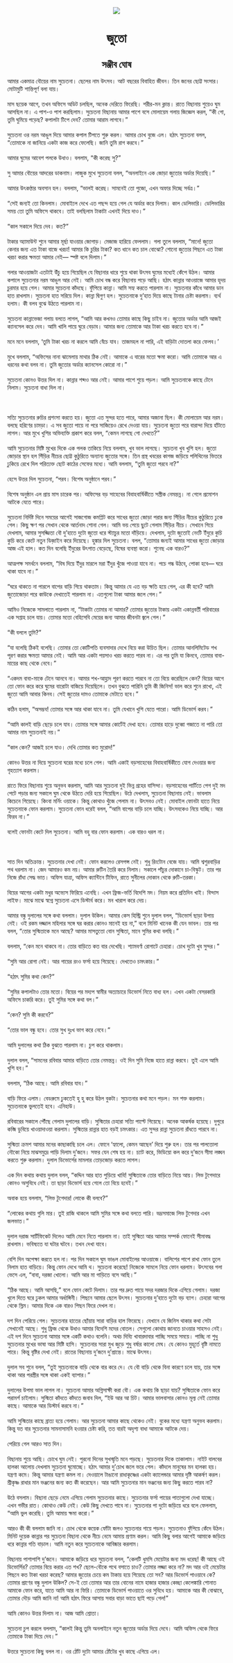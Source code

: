 <div align=center> <img src="../../metadata/images/rabibasariya/short-story:-জুতো.jpg" align="center" ></div>
<h1 align=center> জুতো</h1>
<h2 align=center>সঞ্জীব ঘোষ</h2>
আমার একমাত্র বৌয়ের নাম সুচেতনা। ছেলের নাম উৎসব। আট বছরের বিবাহিত জীবন। তিন জনের ছোট্ট সংসার। মোটামুটি শান্তিপূর্ণ বলা যায়।<br> <br>মাস ছয়েক আগে, তখন অফিসে অডিট চলছিল, অনেক দেরিতে ফিরেছি। শরীর-মন ক্লান্ত। রাতে বিছানায় শুয়েও ঘুম আসছিল না। এ পাশ-ও পাশ করছিলাম। সুচেতনা বিছানায় আমার পাশে বসে মোলায়েম গলায় জিজ্ঞেস করল, “কী গো, তুমি ঘুমিয়ে পড়েছ? কপালটা টিপে দেব? তোমার আরাম লাগবে।”<br> <br>সুচেতনা ওর নরম আঙুল দিয়ে আমার কপাল টিপতে শুরু করল। আমার চোখ বুজে এল। হঠাৎ সুচেতনা বলল, “তোমাকে না জানিয়ে একটা কাজ করে ফেলেছি। জানি তুমি রাগ করবে।”<br> <br>আমার ঘুমের আবেশ পলকে উধাও। বললাম, “কী করেছ সু?”<br> <br>সু আমার বৌয়ের আদরের ডাকনাম। লাজুক মুখে সুচেতনা বলল, “অনলাইনে এক জোড়া জুতোর অর্ডার দিয়েছি।”<br> <br>আমার উৎকণ্ঠার অবসান হল। বললাম, “ভালই করেছ। সামনেই তো পুজো, এখন অফার দিচ্ছে সর্বত্র।”<br> <br>“সেই জন্যই তো কিনলাম। মোবাইলে দেখে এত পছন্দ হয়ে গেল যে অর্ডার করে দিলাম। কাল ডেলিভারি। ডেলিভারির সময় তো তুমি অফিসে থাকবে। তাই বলছিলাম টাকাটা এখনই দিয়ে দাও।”<br> <br>“কাল সকালে দিয়ে দেব। কত?”<br> <br>টাকার অ্যামাউন্ট শুনে আমার মূর্ছা যাওয়ার জোগাড়। মেজাজ হারিয়ে ফেললাম। গলা তুলে বললাম, “মানে! জুতো কেনার জন্য এত টাকা বাজে খরচা! আমার কি চুরির টাকা? কত ধানে কত চাল বোঝো? শোনো জুতোর পিছনে এত টাকা খরচা করার ক্ষমতা আমার নেই— স্পষ্ট বলে দিলাম।”<br> <br>গলার আওয়াজটা এতটাই উঁচু হয়ে গিয়েছিল যে বিছানার ধারে শুয়ে থাকা উৎসব ঘুমের মধ্যেই কেঁপে উঠল। আমার কপালে সুচেতনার নরম আঙুল আর নেই। আমি চোখ বন্ধ করে বিছানায় পড়ে আছি। হঠাৎ কান্নার আওয়াজে আমার হৃদয় চুরমার হয়ে গেল। আমার সুচেতনা কাঁদছে। ফুঁপিয়ে কান্না। আমি সহ্য করতে পারলাম না। সুচেতনার কাঁধে আমার ডান হাত রাখলাম। সুচেতনা হাত সরিয়ে দিল। কান্না দ্বিগুণ হল। সুচেতনাকে দু’হাত দিয়ে কাছে টানার চেষ্টা করলাম। ব্যর্থ হলাম। কী বলব বুঝে উঠতে পারলাম না।<br> <br>সুচেতনা কান্নাভেজা গলায় বলতে লাগল, “আমি আর কখনও তোমার কাছে কিছু চাইব না। জুতোর অর্ডার আমি আজই ক্যানসেল করে দেব। আমি খালি পায়ে ঘুরে বেড়াব। আমার জন্য তোমাকে আর টাকা খরচ করতে হবে না।”<br> <br>মনে মনে বললাম, ‘তুমি টাকা খরচ না করলে আমি বেঁচে যাব। তাজমহল না পারি, এই বাড়িটা দোতলা করে ফেলব।’<br> <br>মুখে বললাম, “অফিসের নানা ঝামেলায় মাথার ঠিক নেই। আমাকে এ বারের মতো ক্ষমা করো। আমি তোমাকে আর এ ধরনের কথা বলব না। তুমি জুতোর অর্ডার ক্যানসেল কোরো না।”<br> <br>সুচেতনা কোনও উত্তর দিল না। কান্নার শব্দও আর নেই। আমার পাশে শুয়ে পড়ল। আমি সুচেতনাকে কাছে টেনে নিলাম। সুচেতনা বাধা দিল না।<br> <br><br> <br>সত্যি সুচেতনার রুচির প্রশংসা করতে হয়। জুতো এত সুন্দর হতে পারে, আমার অজানা ছিল। কী মোলায়েম আর নরম। বলছে হরিণের চামড়া। এ সব জুতো পায়ে না পরে সাজিয়েও রেখে দেওয়া যায়। সুচেতনা জুতো পরে বারান্দা দিয়ে হাঁটতে লাগল। আর মুখে খুশির অভিব্যক্তি প্রকাশ করে বলল, “কেমন লাগছে গো দেখতে?”<br> <br>আমি সুচেতনার মিষ্টি মুখের দিকে এক পলক তাকিয়ে নিয়ে বললাম, খুব ভাল লাগছে। সুচেতনা খুব খুশি হল। জুতো জোড়ার স্থান হল সিঁড়ির নীচের ছোট্ট কুঠুরিতে অন্যান্য জুতোর সঙ্গে। তিন প্রস্থ খবরের কাগজ জড়িয়ে পলিথিনের ভিতরে ঢুকিয়ে রেখে দিল পরিত্যক্ত ছোট কাঠের সেফের মধ্যে। আমি বললাম, “তুমি জুতো পরবে না?”<br> <br>হেসে উত্তর দিল সুচেতনা, “পরব। বিশেষ অনুষ্ঠানে পরব।”<br> <br>বিশেষ অনুষ্ঠান এল প্রায় মাস চারেক পর। অফিসের বড় সাহেবের বিবাহবার্ষিকীতে সস্ত্রীক নেমন্তন্ন। না গেলে প্রমোশন আটকে যেতে পারে।<br> <br>সুচেতনা নির্দিষ্ট দিনে সময়ের আগেই সাজগোজ কমপ্লিট করে সাধের জুতো জোড়া পরার জন্য সিঁড়ির নীচের কুঠুরিতে ঢুকে গেল। কিছু ক্ষণ পর সেখান থেকে আর্তনাদ শোনা গেল। আমি ভয় পেয়ে ছুটে গেলাম সিঁড়ির নীচে। সেখানে গিয়ে দেখলাম, আমার সুসজ্জিতা বৌ দু’হাতে দুটো জুতো ধরে স্ট্যাচুর মতো দাঁড়িয়ে। দেখলাম, দুটো জুতোই নেংটি ইঁদুরে কুচি কুচি করে কেটে নতুন ডিজ়াইন করে দিয়েছে। হুঙ্কার দিল সুচেতনা। বলল, “তোমার জন্যই আমার সাধের জুতো জোড়ার আজ এই হাল। কত দিন বলেছি ইঁদুরের উৎপাত বেড়েছে, বিষের ব্যবস্থা করো। শুনেছ এক বারও?”<br> <br>আত্মপক্ষ সমর্থনে বললাম, “বিষ দিয়ে ইঁদুর মারলে মরা ইঁদুর খুঁজে পাওয়া যাবে না। পচে গন্ধ উঠবে, পোকা হবে— ঘরে থাকা যাবে না।”<br> <br>“ঘরে থাকতে না পারলে বাপের বাড়ি গিয়ে থাকতাম। কিন্তু আমার যে এত বড় ক্ষতি হয়ে গেল, এর কী হবে? আমি জুতোজোড়া পরে কাউকে দেখাতেই পারলাম না। এতগুলো টাকা আমার জলে গেল।”<br> <br>আমিও নিজেকে সামলাতে পারলাম না, “টাকাটা তোমার না আমার? তোমার জুতোর টাকায় একটা একান্নবর্তী পরিবারের এক সপ্তাহ চলে যায়। তোমার মতো বেহিসেবি মেয়ের জন্য আমার জীবনটা জ্বলে গেল।”<br> <br>“কী বললে তুমি?”<br> <br>“যা বলেছি ঠিকই বলেছি। তোমার তো কোটিপতি ব্যবসাদার দেখে বিয়ে করা উচিত ছিল। তোমার আনলিমিটেড শখ পূরণ করার ক্ষমতা আমার নেই। আমি আর একটা পয়সাও খরচ করতে পারব না। এর পর তুমি যা কিনবে, তোমার বাবা-মায়ের কাছ থেকে নেবে।”<br> <br>“একদম বাবা-মাকে টেনে আনবে না। আমার শখ-আহ্লাদ পূরণ করতে পারবে না তো বিয়ে করেছিলে কেন? বিয়ের আগে তো ফোন করে করে ঘুমের বারোটা বাজিয়ে দিয়েছিলে। তখন বুঝতে পারিনি তুমি কী জিনিস! ভাল করে শুনে রাখো, এই জুতো আমি আবার কিনব। সেই জুতোর দামও তোমাকে মেটাতে হবে।”<br> <br>কঠিন হলাম, “অসম্ভব! তোমার সঙ্গে আর থাকা যাবে না। তুমি যেখানে খুশি যেতে পারো। আমি ডিভোর্স করব।”<br> <br>“আমি কালই বাড়ি ছেড়ে চলে যাব। তোমার সঙ্গে আমার কোর্টেই দেখা হবে। তোমার হাড়ে দুব্বো গজাতে না পারি তো আমার নাম সুচেতনাই নয়।”<br> <br>“কাল কেন? আজই চলে যাও। দেখি তোমার কত মুরোদ!”<br> <br>কোনও উত্তর না দিয়ে সুচেতনা ঘরের মধ্যে চলে গেল। আমি একাই বড়সাহেবের বিবাহবার্ষিকীতে যোগ দেওয়ার জন্য গৃহত্যাগ করলাম।<br> <br>রাতে ফিরে বিছানায় শুয়ে অনুভব করলাম, আমি আর সুচেতনা দুই ভিন্ন গ্রহের বাসিন্দা। বড়সাহেবের পার্টিতে পেগ দুই মদ পেটে পড়ার জন্য সকালে ঘুম থেকে উঠতে দেরি হয়ে গিয়েছিল। উঠে দেখলাম, সুচেতনা বিছানায় নেই। ভাবলাম কিচেনে গিয়েছে। কিংবা মর্নিং ওয়াকে। কিন্তু কোথাও খুঁজে পেলাম না। উৎসবও নেই। মোবাইল ফোনটা হাতে নিয়ে সুচেতনাকে ফোন করলাম। সুচেতনা ফোন ধরেই বলল, “আমি বাপের বাড়ি চলে যাচ্ছি। উৎসবকেও নিয়ে যাচ্ছি। আর ফিরব না।”<br> <br>বলেই ফোনটা কেটে দিল সুচেতনা। আমি বহু বার ফোন করলাম। এক বারও ধরল না।<br> <br><br> <br>সাত দিন অতিক্রান্ত। সুচেতনার দেখা নেই। ফোন করলেও রেসপন্স নেই। শুধু রিংটোন বেজে যায়। আমি শ্বশুরবাড়ির পথ ধরলাম না। জেদ আমারও কম নয়। আমার রুটিন তৈরি করে নিলাম। সকালে পাঁচুর দোকানে চা-বিস্কুট। তার পর নিজে রাঁধা সেদ্ধ ভাত। অফিস যাত্রা, অফিস ক্যান্টিনে টিফিন, রাতে সুনীলের দোকান থেকে রুটি-তরকা।<br> <br>বিয়ের আগের একটা মধুর অভ্যেস ফিরিয়ে এনেছি। এখন ফ্রিজ-ভর্তি বিদেশি মদ। নিয়ম করে প্রতিদিন খাই। বিন্দাস লাইফ। মাঝে মাঝে স্বপ্নে সুচেতনা এসে ডিস্টার্ব করে। মন খারাপ করে দেয়।<br> <br>আমার বন্ধু দুলালের সঙ্গে কথা বললাম। দুলাল উকিল। আমার কেস হিস্ট্রি শুনে দুলাল বলল, “ডিভোর্স ছাড়া উপায় নেই। ওই রকম দজ্জাল মহিলার সঙ্গে ঘর করার কোনও মানেই হয় না,” বলে মিনিট খানেক কী যেন ভাবল। তার পর বলল, “তোর সুস্মিতাকে মনে আছে? আমার মাসতুতো বোন সুস্মিতা, মানে সুমির কথা বলছি।”<br> <br>বললাম, “কেন মনে থাকবে না। তোর বাড়িতে কত বার দেখেছি। শ্যামবর্ণা রোগাটে চেহারা। চোখ দুটো খুব সুন্দর।”<br> <br>“সুমি আর রোগা নেই। আর গায়ের রংও ফর্সা হয়ে গিয়েছে। দেখতেও চমৎকার।”<br> <br>“হঠাৎ সুমির কথা কেন?”<br> <br>“সুমির কপালটাও তোর মতো। বিয়ের পর মদ্যপ স্বামীর অত্যাচারে ডিভোর্স নিতে বাধ্য হল। এখন একটা বেসরকারি অফিসে চাকরি করে। তুই সুমির সঙ্গে কথা বল।”<br> <br>“কেন? সুমি কী করবে?”<br> <br>“তোর ভাল বন্ধু হবে। তোর সুখ দুঃখ ভাগ করে নেবে।”<br> <br>আমি দুলালের কথা ঠিক বুঝতে পারলাম না। চুপ করে থাকলাম।<br> <br>দুলাল বলল, “সামনের রবিবার আমার বাড়িতে তোর নেমন্তন্ন। ওই দিন সুমি নিজে হাতে রান্না করবে। তুই এলে আমি খুশি হব।”<br> <br>বললাম, “ঠিক আছে। আমি রবিবার যাব।”<br> <br>বাড়ি ফিরে এলাম। বেডরুমে ঢুকতেই হু হু করে উঠল বুকটা। সুচেতনার কথা মনে পড়ল। মন শক্ত করলাম। সুচেতনাকে ভুলতেই হবে। এনিহাউ।<br> <br>রবিবারের সকালে পৌঁছে গেলাম দুলালের বাড়ি। সুস্মিতার চেহারা সত্যি পাল্টে গিয়েছে। অনেক আকর্ষক হয়েছে। দুপুরে কব্জি ডুবিয়ে খাওয়াদাওয়া করলাম। সুস্মিতার রান্নার হাত বড়ই চমৎকার। এত সুন্দর রান্না সুচেতনা রাঁধতে পারবে না।<br> <br>সুস্মিতা ক্রমশ আমার মনের কাছাকাছি চলে এল। ফোনে ‘হ্যালো, কেমন আছেন’ দিয়ে শুরু হল। তার পর পালতোলা নৌকো নিয়ে মাঝসমুদ্রে পাড়ি দিলাম দু’জনে। সফর যেন শেষ হয় না। চ্যাট করে, ভিডিয়ো কল করে দু’জনে সীমা লঙ্ঘন করতে শুরু করলাম। দুলাল ডিভোর্সের মামলার তোড়জোড় করতে লাগল।<br> <br>এক দিন কথায় কথায় দুলাল বলল, “কদ্দিন আর হাত পুড়িয়ে খাবি! সুস্মিতাকে তোর বাড়িতে নিয়ে আয়। লিভ টুগেদারে কোনও অসুবিধে নেই। তা ছাড়া ডিভোর্স হয়ে গেলে তো বিয়ে হবেই।”<br> <br>অবাক হয়ে বললাম, “লিভ টুগেদার! লোকে কী বলবে?”<br> <br>“লোকের কথায় গুলি মার। তুই রাজি থাকলে আমি সুমির সঙ্গে কথা বলতে পারি। ভদ্রসমাজে লিভ টুগেদার এখন জলভাত।”<br> <br>দুলাল দরাজ সার্টিফিকেট দিলেও আমি মেনে নিতে পারলাম না। তাই সুস্মিতা আর আমার সম্পর্ক ফোনেই সীমাবদ্ধ রাখলাম। ভবিষ্যতে যা ঘটার ঘটবে। তখন দেখা যাবে।<br> <br>বেশি দিন অপেক্ষা করতে হল না। পর দিন সকালে ঘুম ভাঙল মোবাইলের আওয়াজে। বালিশের পাশে রাখা ফোন তুলে নিলাম হাত বাড়িয়ে। কিন্তু ফোন দেখে আমি থ। সুচেতনা করেছে! নিজেকে সামলে নিয়ে ফোন ধরলাম। উৎসবের গলা ভেসে এল, “বাবা, দরজা খোলো। আমি আর মা গাড়িতে বসে আছি।”<br> <br>“ঠিক আছে। আমি আসছি,” বলে ফোন কেটে দিলাম। তার পর দ্রুত পায়ে সদর দরজার দিকে এগিয়ে গেলাম। দরজা খুলে দিতে ঘরে ঢুকল আমার অর্ধাঙ্গিনী। পিছনে আমার ছেলে উৎসব। সুচেতনার দু’হাতে দুটো বড় ব্যাগ। চেহারা আগের থেকে স্লিম। আমার দিকে এক বারও পিছন ফিরে দেখল না।<br> <br>দশ দিন পেরিয়ে গেল। সুচেতনার হাতের ছোঁয়ায় সারা বাড়ির হাল ফিরেছে। যেখানে যে জিনিস থাকার কথা সেটা সেখানেই আছে। শুধু ফ্রিজ থেকে উধাও আমার বিদেশি মদের বোতল। সেগুলো কোথায় জানতে চাওয়ার সাহসও নেই। এই দশ দিনে সুচেতনা আমার সঙ্গে একটি কথাও বলেনি। অথচ দিব্যি খাবারদাবার পাচ্ছি সময়ে সময়ে। পাচ্ছি না শুধু সুচেতনার মুখের ভাষা আর মিষ্টি হাসি। সুচেতনার সারা মুখ জুড়ে শুধু বর্ষার কালো মেঘ। যে কোনও মুহূর্তে বৃষ্টি নামতে পারে। কিন্তু বৃষ্টির দেখা নেই। রাতের বিছানায় দু’জনে দু’প্রান্তে। মাঝে উৎসব।<br> <br>দুলাল সব শুনে বলল, “তুই সুচেতনাকে বাড়ি থেকে বার করে দে। যে বৌ বাড়ি থেকে বিনা কারণে চলে যায়, তার সঙ্গে থাকা আর পরস্ত্রীর সঙ্গে থাকা একই ব্যাপার।”<br> <br>দুলালের উপমা ভাল লাগল না। সুচেতনা আমার অগ্নিসাক্ষী করা বৌ। এক কথায় কি ছাড়া যায়? সুস্মিতাকে ফোন করে পরামর্শ চাইলাম। সুস্মিতা কাঁদতে কাঁদতে জবাব দিল, “ইউ আর আ চিট। আমার ভালবাসার কোনও মূল্য নেই তোমার কাছে। আমাকে আর ডিস্টার্ব করবে না।”<br> <br>আমি সুস্মিতার কাছে ব্রাত্য হয়ে গেলাম। আর সুচেতনা আমার কাছে থেকেও নেই। বুকের মধ্যে যন্ত্রণা অনুভব করলাম। কিন্তু যত বার সুচেতনার সামনাসামনি হওয়ার চেষ্টা করি, তত বারই অদৃশ্য বাধা আমাকে আটকে দেয়।<br> <br>পেরিয়ে গেল আরও সাত দিন।<br> <br>বিছানায় শুয়ে আছি। চোখে ঘুম নেই। পুরনো দিনের সুখস্মৃতি মনে পড়ছে। সুচেতনার দিকে তাকালাম। নাইট বালবের হালকা আলোয় দেখলাম সুচেতনা ঘুমোচ্ছে। হঠাৎ আমার দু’চোখ জলে ভরে গেল। কাঁদলে মানুষের মন হালকা হয়। যন্ত্রণা কমে। কিন্তু আমার যন্ত্রণা কমল না। দেওয়ালে টাঙানো রাধাকৃষ্ণের একটা ক্যালেন্ডার আমার দৃষ্টি আকর্ষণ করল। শ্রীকৃষ্ণ রাধার মান ভঞ্জনের জন্য কত কী করেছেন। আর আমি সুচেতনার মান ভঞ্জনের জন্য কিছু করতে পারব না?<br> <br>উঠে বসলাম। বিছানা ছেড়ে নেমে এগিয়ে গেলাম সুচেতনার কাছে। সুচেতনার ফর্সা পায়ের পাতাগুলো দেখা যাচ্ছে। এখন গভীর রাত। কোথাও কেউ নেই। কেউ কিছু দেখতে পাবে না। সুচেতনার পা দুটো জড়িয়ে ধরে বলে ফেললাম, “আমি ভুল করেছি। তুমি আমায় ক্ষমা করো।”<br> <br>আরও কী কী বললাম জানি না। চোখ থেকে কয়েক ফোঁটা জলও সুচেতনার গায়ে পড়ল। সুচেতনাও ফুঁপিয়ে কেঁদে উঠল। মিনিট দুয়েক কান্নার পর সুচেতনা বিছানা থেকে নীচে নেমে আমায় প্রণাম করল। আমি কিছু বলার আগেই আমাকে জড়িয়ে ধরে কান্নার গতি বাড়াল। আমি নতুন করে সুচেতনাকে আবিষ্কার করলাম।<br> <br>বিছানায় পাশাপাশি দু’জনে। আমাকে জড়িয়ে ধরে সুচেতনা বলল, “কেলটি ধুমসি মেয়েটার জন্য মদ ধরেছ! কী আছে ওই ডিভোর্সির? তোমার বিয়ে করার এত শখ? ছেলে-বৌকে পথে বসাতে চাও? তোমার লজ্জা করে না? মদ আর ওই মেয়েটার পিছনে কত টাকা খরচা করেছ? আমার জুতোর চেয়ে কম টাকায় হয়ে গিয়েছে তো সব? আর ডিভোর্স পাওয়াবে কে? তোমার প্রাণের বন্ধু দুলাল উকিল? সে-ই তো তোমার আর তার বোনের নামে হাজার হাজার কেচ্ছা কেলেঙ্কারি শোনাত আমাকে ফোন করে, যাতে আমি আর না ফিরি। তোমাকে ডিভোর্স পাওয়াতে ওর সুবিধে হয়। আমাকে আর কী বোঝাবে, তোমার দৌড় আমি জানি না! আমি হঠাৎ ফিরে আসায় সবার বাড়া ভাতে ছাই পড়ে গেল!”<br> <br>আমি কোনও উত্তর দিলাম না। আজ আমি শ্রোতা।<br> <br>সুচেতনা চুপ করলে বললাম, “কালই কিন্তু তুমি অনলাইনে নতুন জুতোর অর্ডার দিয়ে দেবে। আমি অফিস থেকে ফিরে তোমাকে টাকা দিয়ে দেব।”<br> <br>উত্তরে সুচেতনা কিছু বলল না। ওর ঠোঁট দুটো আমার ঠোঁটের খুব কাছে এগিয়ে এল।